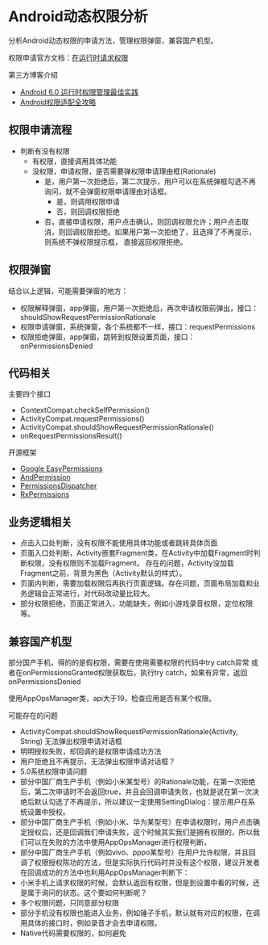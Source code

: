 # Android动态权限分析
分析Android动态权限的申请方法，管理权限弹窗，兼容国产机型。

权限申请官方文档：[在运行时请求权限](https://developer.android.google.cn/training/permissions/requesting.html)

第三方博客介绍
- [Android 6.0 运行时权限管理最佳实践](http://blog.csdn.net/yanzhenjie1003/article/details/52503533)
- [Android权限适配全攻略](http://blog.csdn.net/u013085697/article/details/78182530)

## 权限申请流程
- 判断有没有权限
  - 有权限，直接调用具体功能
  - 没权限，申请权限，是否需要弹权限申请理由框(Rationale)
    - 是，用户第一次拒绝后，第二次提示，用户可以在系统弹框勾选不再询问，就不会弹窗权限申请理由对话框。
      - 是，则调用权限申请
      - 否，则回调权限拒绝
    - 否，直接申请权限，用户点击确认，则回调权限允许；用户点击取消，则回调权限拒绝。如果用户第一次拒绝了，且选择了不再提示，则系统不弹权限提示框，
    直接返回权限拒绝。

## 权限弹窗
结合以上逻辑，可能需要弹窗的地方：
- 权限解释弹窗，app弹窗，用户第一次拒绝后，再次申请权限前弹出，接口：shouldShowRequestPermissionRationale
- 权限申请弹窗，系统弹窗，各个系统都不一样，接口：requestPermissions
- 权限拒绝弹窗，app弹窗，跳转到权限设置页面，接口：onPermissionsDenied

## 代码相关
主要四个接口
- ContextCompat.checkSelfPermission()
- ActivityCompat.requestPermissions()
- ActivityCompat.shouldShowRequestPermissionRationale()
- onRequestPermissionsResult()

开源框架
- [Google EasyPermissions](https://github.com/googlesamples/easypermissions)
- [AndPermission](https://github.com/yanzhenjie/AndPermission)
- [PermissionsDispatcher](https://github.com/permissions-dispatcher/PermissionsDispatcher)
- [RxPermissions](https://github.com/tbruyelle/RxPermissions)


## 业务逻辑相关
- 点击入口处判断，没有权限不能使用具体功能或者跳转具体页面
- 页面入口处判断，Activity嵌套Fragment类，在Activity中加载Fragment时判断权限，没有权限则不加载Fragment。
  存在的问题，Activity没加载Fragment之前，背景为黑色（Activity默认的样式）。
- 页面内判断，需要加载权限后再执行页面逻辑。存在问题，页面布局加载和业务逻辑会正常进行，对代码改动量比较大。
- 部分权限拒绝，页面正常进入，功能缺失，例如小游戏录音权限，定位权限等。

## 兼容国产机型
部分国产手机，得的的是假权限，需要在使用需要权限的代码中try catch异常
或者在onPermissionsGranted权限获取后，执行try catch，如果有异常，返回onPermissionsDenied

使用AppOpsManager类，api大于19，检查应用是否有某个权限。

可能存在的问题
- ActivityCompat.shouldShowRequestPermissionRationale(Activity, String) 无法弹出权限申请对话框
- 明明授权失败，却回调的是权限申请成功方法
- 用户拒绝且不再提示，无法弹出权限申请对话框？
- 5.0系统权限申请问题
- 部分中国厂商生产手机（例如小米某型号）的Rationale功能，在第一次拒绝后，第二次申请时不会返回true，并且会回调申请失败，也就是说在第一次决绝后默认勾选了不再提示，所以建议一定使用SettingDialog：提示用户在系统设置中授权。
- 部分中国厂商生产手机（例如小米、华为某型号）在申请权限时，用户点击确定授权后，还是回调我们申请失败，这个时候其实我们是拥有权限的，所以我们可以在失败的方法中使用AppOpsManager进行权限判断，
- 部分中国厂商生产手机（例如vivo、pppo某型号）在用户允许权限，并且回调了权限授权陈功的方法，但是实际执行代码时并没有这个权限，建议开发者在回调成功的方法中也利用AppOpsManager判断下：
- 小米手机上请求权限的时候，会默认返回有权限，但是到设置中看的时候，还是属于询问的状态。这个要如何判断呢？
- 多个权限问题，只同意部分权限
- 部分手机没有权限也能进入业务，例如锤子手机，默认就有对应的权限，在调用具体的接口时，例如录音才会去申请权限。
- Native代码需要权限的，如何避免
